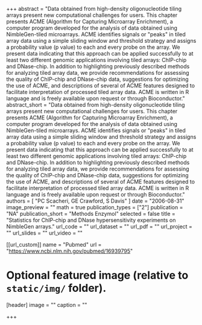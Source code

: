 +++
abstract = "Data obtained from high-density oligonucleotide tiling arrays present new computational challenges for users. This chapter presents ACME (Algorithm for Capturing Microarray Enrichment), a computer program developed for the analysis of data obtained using NimbleGen-tiled microarrays. ACME identifies signals or &quot;peaks&quot; in tiled array data using a simple sliding window and threshold strategy and assigns a probability value (p value) to each and every probe on the array. We present data indicating that this approach can be applied successfully to at least two different genomic applications involving tiled arrays: ChIP-chip and DNase-chip. In addition to highlighting previously described methods for analyzing tiled array data, we provide recommendations for assessing the quality of ChIP-chip and DNase-chip data, suggestions for optimizing the use of ACME, and descriptions of several of ACME features designed to facilitate interpretation of processed tiled array data. ACME is written in R language and is freely available upon request or through Bioconductor."
abstract_short = "Data obtained from high-density oligonucleotide tiling arrays present new computational challenges for users. This chapter presents ACME (Algorithm for Capturing Microarray Enrichment), a computer program developed for the analysis of data obtained using NimbleGen-tiled microarrays. ACME identifies signals or &quot;peaks&quot; in tiled array data using a simple sliding window and threshold strategy and assigns a probability value (p value) to each and every probe on the array. We present data indicating that this approach can be applied successfully to at least two different genomic applications involving tiled arrays: ChIP-chip and DNase-chip. In addition to highlighting previously described methods for analyzing tiled array data, we provide recommendations for assessing the quality of ChIP-chip and DNase-chip data, suggestions for optimizing the use of ACME, and descriptions of several of ACME features designed to facilitate interpretation of processed tiled array data. ACME is written in R language and is freely available upon request or through Bioconductor."
authors = [ "PC Scacheri, GE Crawford, S Davis"  ] 
date = "2006-08-31"
image_preview = ""
math = true
publication_types = ["2"] 
publication = "NA"
publication_short = "Methods Enzymol"
selected = false
title = "Statistics for ChIP-chip and DNase hypersensitivity experiments on NimbleGen arrays."
url_code = ""
url_dataset = ""
url_pdf = ""
url_project = ""
url_slides = ""
url_video = ""

[[url_custom]]
name = "Pubmed"
url = "https://www.ncbi.nlm.nih.gov/pubmed/16939795"

# Optional featured image (relative to `static/img/` folder).
[header]
image = ""
caption = ""

+++

